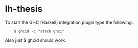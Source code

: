 # lh-thesis

To start the GHC (Haskell) integration plugin type the following:
        
        $ ghcid -c "stack ghci"

Also just $ ghcid should work.
